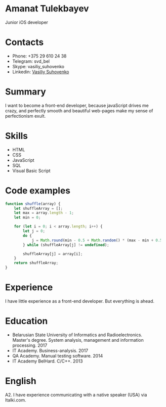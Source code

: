 # Amanat Tulekbayev
Junior iOS developer


# Contacts
* Phone: +375 29 610 24 38
* Telegram: svd_bel
* Skype: vasiliy_suhovenko
* Linkedin: [Vasiliy Suhovenko](https://www.linkedin.com/in/vasiliy-suhovenko-067667142/)


# Summary 
I want to become a front-end developer, because javaScript drives me crazy, and perfectly smooth and beautiful web-pages make my sense of perfectionism exult.


# Skills
* HTML
* CSS
* JavaScript
* SQL
* Visual Basic Script


# Code examples
```javascript
function shuffle(array) {
    let shuffleArray = [];
    let max = array.length - 1;
    let min = 0;

    for (let i = 0; i < array.length; i++) {
        let j = 0;
        do {
            j = Math.round(min - 0.5 + Math.random() * (max - min + 0.5));
        } while (shuffleArray[j] != undefined);

        shuffleArray[j] = array[i];
    }
    return shuffleArray;
}
```


# Experience 
I have little experience as a front-end developer. 
But everything is ahead.


# Education 
* Belarusian State University of Informatics and Radioelectronics.
Master's degree. System analysis, management and information processing. 2017
* IT Academy. Business-analysis. 2017
* QA Academy. Manual testing software. 2014
* IT Academy BelHard. С/С++. 2013


# English  
A2. I have experience communicating with a native speaker (USA) via Italki.com.
